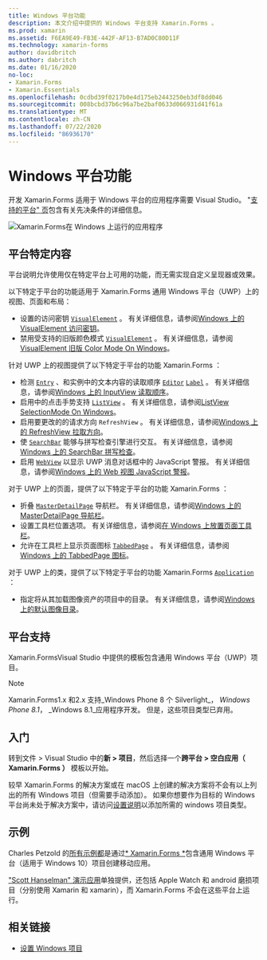 ```yaml
---
title: Windows 平台功能
description: 本文介绍中提供的 Windows 平台支持 Xamarin.Forms 。
ms.prod: xamarin
ms.assetid: F6EA9E49-FB3E-442F-AF13-B7AD0C80D11F
ms.technology: xamarin-forms
author: davidbritch
ms.author: dabritch
ms.date: 01/16/2020
no-loc:
- Xamarin.Forms
- Xamarin.Essentials
ms.openlocfilehash: 0cdbd39f0217b0e4d175eb2443250eb3df8dd046
ms.sourcegitcommit: 008bcbd37b6c96a7be2baf0633d066931d41f61a
ms.translationtype: MT
ms.contentlocale: zh-CN
ms.lasthandoff: 07/22/2020
ms.locfileid: "86936170"
---
```

# <a name="windows-platform-features"></a>Windows 平台功能

开发 Xamarin.Forms 适用于 Windows 平台的应用程序需要 Visual Studio。 "[支持的平台" 页](~/get-started/supported-platforms.md)包含有关先决条件的详细信息。

![Xamarin.Forms在 Windows 上运行的应用程序](images/allhanselman.png)

## <a name="platform-specifics"></a>平台特定内容

平台说明允许使用仅在特定平台上可用的功能，而无需实现自定义呈现器或效果。

以下特定于平台的功能适用于 Xamarin.Forms 通用 Windows 平台（UWP）上的视图、页面和布局：

- 设置的访问密钥 [`VisualElement`](xref:Xamarin.Forms.VisualElement) 。 有关详细信息，请参阅[Windows 上的 VisualElement 访问密钥](visualelement-access-keys.md)。
- 禁用受支持的旧版颜色模式 [`VisualElement`](xref:Xamarin.Forms.VisualElement) 。 有关详细信息，请参阅[VisualElement 旧版 Color Mode On Windows](legacy-color-mode.md)。

针对 UWP 上的视图提供了以下特定于平台的功能 Xamarin.Forms ：

- 检测 [`Entry`](xref:Xamarin.Forms.Entry) 、和实例中的文本内容的读取顺序 [`Editor`](xref:Xamarin.Forms.Editor) [`Label`](xref:Xamarin.Forms.Label) 。 有关详细信息，请参阅[Windows 上的 InputView 读取顺序](inputview-reading-order.md)。
- 启用中的点击手势支持 [`ListView`](xref:Xamarin.Forms.ListView) 。 有关详细信息，请参阅[ListView SelectionMode On Windows](listview-selectionmode.md)。
- 启用要更改的的请求方向 `RefreshView` 。 有关详细信息，请参阅[Windows 上的 RefreshView 拉取方向](refreshview-pulldirection.md)。
- 使 [`SearchBar`](xref:Xamarin.Forms.SearchBar) 能够与拼写检查引擎进行交互。 有关详细信息，请参阅[Windows 上的 SearchBar 拼写检查](searchbar-spell-check.md)。
- 启用 [`WebView`](xref:Xamarin.Forms.WebView) 以显示 UWP 消息对话框中的 JavaScript 警报。 有关详细信息，请参阅[Windows 上的 Web 视图 JavaScript 警报](webview-javascript-alert.md)。

对于 UWP 上的页面，提供了以下特定于平台的功能 Xamarin.Forms ：

- 折叠 [`MasterDetailPage`](xref:Xamarin.Forms.MasterDetailPage) 导航栏。 有关详细信息，请参阅[Windows 上的 MasterDetailPage 导航栏](masterdetailpage-navigation-bar.md)。
- 设置工具栏位置选项。 有关详细信息，请参阅[在 Windows 上放置页面工具栏](page-toolbar-placement.md)。
- 允许在工具栏上显示页面图标 [`TabbedPage`](xref:Xamarin.Forms.TabbedPage) 。 有关详细信息，请参阅 [Windows 上的 TabbedPage 图标](tabbedpage-icons.md)。

对于 UWP 上的类，提供了以下特定于平台的功能 Xamarin.Forms [`Application`](xref:Xamarin.Forms.Application) ：

- 指定将从其加载图像资产的项目中的目录。 有关详细信息，请参阅[Windows 上的默认图像目录](default-image-directory.md)。

## <a name="platform-support"></a>平台支持

Xamarin.FormsVisual Studio 中提供的模板包含通用 Windows 平台（UWP）项目。

> [!NOTE]
> Xamarin.Forms1.x 和2.x 支持_Windows Phone 8 个 Silverlight_， _Windows Phone 8.1_， _Windows 8.1_应用程序开发。 但是，这些项目类型已弃用。

## <a name="getting-started"></a>入门

转到文件 > Visual Studio 中的**新 > 项目**，然后选择一个**跨平台 > 空白应用（ Xamarin.Forms ）** 模板以开始。

较早 Xamarin.Forms 的解决方案或在 macOS 上创建的解决方案将不会有以上列出的所有 Windows 项目（但需要手动添加）。 如果你想要作为目标的 Windows 平台尚未处于解决方案中，请访问[设置说明](installation/index.md)以添加所需的 windows 项目类型。

## <a name="samples"></a>示例

Charles Petzold 的[所有示例都](https://github.com/xamarin/xamarin-forms-book-preview-2)是通过[* Xamarin.Forms *](~/xamarin-forms/creating-mobile-apps-xamarin-forms/index.md)包含通用 Windows 平台（适用于 Windows 10）项目创建移动应用。

["Scott Hanselman" 演示应用](https://github.com/jamesmontemagno/Hanselman.Forms)单独提供，还包括 Apple Watch 和 android 磨损项目（分别使用 Xamarin 和 xamarin），而 Xamarin.Forms 不会在这些平台上运行。

## <a name="related-links"></a>相关链接

- [设置 Windows 项目](~/xamarin-forms/platform/windows/installation/index.md)
